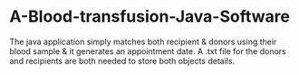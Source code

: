 # A-Blood-transfusion-Java-Software
The java application simply matches both recipient & donors using their blood sample & it generates an appointment date.
A .txt file for the donors and recipients are both needed to store both objects details.
